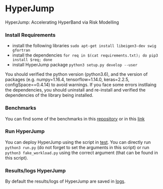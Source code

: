 # HyperJump #


HyperJump: Accelerating HyperBand via Risk Modelling


### Install Requirements 

* install the following libraries 
```sudo apt-get install libeigen3-dev swig gfortran```
* install the dependencies 
```for req in $(cat requirements.txt); do pip3 install $req; done```
* install HyperJump package
```python3 setup.py develop --user```


You should verified the python version (python3.6), and the version of packages (e.g. numpy=1.16.4, tensorflow=1.14.0, keras=2.2.5, configSpace==0.4.14) to avoid warnings. If you face some errors instllaing the dependencies, you should uninstall and re-install and verified the dependencies of the library being installed.


### Benchmarks
You can find some of the benchmarks in this [repository](https://github.com/pedrogbmendes/HyperJump_/tree/main/test/files) or in this  [link](https://drive.google.com/drive/folders/1LaQJrMygNqTYdFZERuwD08Um8t-3vp6s?usp=sharing)



### Run HyperJump
You can deploy HyperJump using the script in [test](https://github.com/pedrogbmendes/HyperJump_/tree/main/test). You can directly run ```python3 run.py``` (do not forget to set the arguments in this script) or run ```python3 fake_workload.py``` using the correct argument (that can be found in this script). 

### Results/logs HyperJump
By default the results/logs of HyperJump are saved in [logs](https://github.com/pedrogbmendes/HyperJump_/tree/main/test/logs). 

